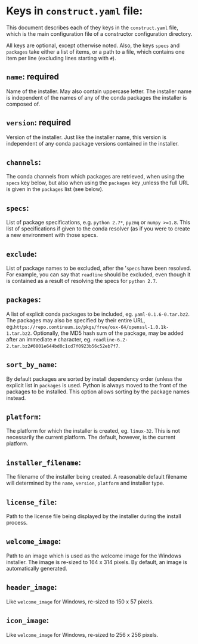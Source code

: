 

Keys in `construct.yaml` file:
==============================

This document describes each of they keys in the `construct.yaml` file,
which is the main configuration file of a constructor configuration
directory.

All keys are optional, except otherwise noted.  Also, the keys `specs`
and `packages` take either a list of items, or a path to a file,
which contains one item per line (excluding lines starting with `#`).


`name`: required
----------------
Name of the installer.  May also contain uppercase letter.  The installer
name is independent of the names of any of the conda packages the installer
is composed of.


`version`: required
----------------
Version of the installer.  Just like the installer name, this version
is independent of any conda package versions contained in the installer.


`channels`:
----------------
The conda channels from which packages are retrieved, when using the `specs`
key below, but also when using the `packages` key ,unless the full URL is
given in the `packages` list (see below).


`specs`:
----------------
List of package specifications, e.g. `python 2.7*`, `pyzmq` or `numpy >=1.8`.
This list of specifications if given to the conda resolver (as if you were
to create a new environment with those specs.


`exclude`:
----------------
List of package names to be excluded, after the '`specs` have been resolved.
For example, you can say that `readline` should be excluded, even though it
is contained as a result of resolving the specs for `python 2.7`.


`packages`:
----------------
A list of explicit conda packages to be included, eg. `yaml-0.1.6-0.tar.bz2`.
The packages may also be specified by their entire URL,
eg.`https://repo.continuum.io/pkgs/free/osx-64/openssl-1.0.1k-1.tar.bz2`.
Optionally, the MD5 hash sum of the package, may be added after an immediate
`#` character, eg. `readline-6.2-2.tar.bz2#0801e644bd0c1cd7f0923b56c52eb7f7`.


`sort_by_name`:
----------------
By default packages are sorted by install dependency order (unless the
explicit list in `packages` is used.  Python is always moved to the front
of the packages to be installed.  This option allows sorting by the package
names instead.


`platform`:
----------------
The platform for which the installer is created, eg. `linux-32`.  This is
not necessarily the current platform.  The default, however, is the current
platform.


`installer_filename`:
----------------
The filename of the installer being created.  A reasonable default filename
will determined by the `name`, `version`, `platform` and installer type.


`license_file`:
----------------
Path to the license file being displayed by the installer during the install
process.


`welcome_image`:
----------------
Path to an image which is used as the welcome image for the Windows
installer.  The image is re-sized to 164 x 314 pixels.
By default, an image is automatically generated.


`header_image`:
----------------
Like `welcome_image` for Windows, re-sized to 150 x 57 pixels.


`icon_image`:
----------------
Like `welcome_image` for Windows, re-sized to 256 x 256 pixels.

